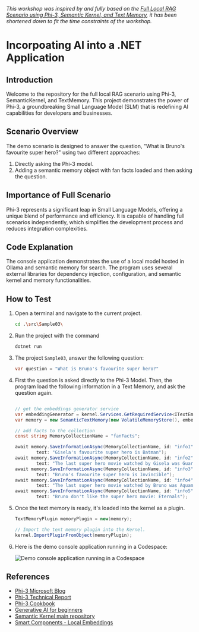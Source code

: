 _This workshop was inspired by and fully based on the [Full Local RAG Scenario using Phi-3, Semantic Kernel, and Text Memory](https://github.com/microsoft/Phi-3CookBook/blob/main/md/07.Labs/CsharpOllamaCodeSpaces/src/Sample03/readme.md), it has been shortened down to fit the time constraints of the workshop._

# Incorpoating AI into a .NET Application

## Introduction

Welcome to the repository for the full local RAG scenario using Phi-3, SemanticKernel, and TextMemory. This project demonstrates the power of Phi-3, a groundbreaking Small Language Model (SLM) that is redefining AI capabilities for developers and businesses.

## Scenario Overview

The demo scenario is designed to answer the question, "What is Bruno's favourite super hero?" using two different approaches:

1. Directly asking the Phi-3 model.
2. Adding a semantic memory object with fan facts loaded and then asking the question.

## Importance of Full Scenario

Phi-3 represents a significant leap in Small Language Models, offering a unique blend of performance and efficiency. It is capable of handling full scenarios independently, which simplifies the development process and reduces integration complexities.

## Code Explanation

The console application demonstrates the use of a local model hosted in Ollama and semantic memory for search. The program uses several external libraries for dependency injection, configuration, and semantic kernel and memory functionalities.

## How to Test

1. Open a terminal and navigate to the current project.

    ```bash
    cd .\src\Sample03\
    ```

1. Run the project with the command

    ```bash
    dotnet run
    ```

1. The project `Sample03`, answer the following question:

    ```csharp
    var question = "What is Bruno's favourite super hero?"
    ```

1. First the question is asked directly to the Phi-3 Model. Then, the program load the following information in a Text Memory, and ask the question again.

    ```csharp

    // get the embeddings generator service
    var embeddingGenerator = kernel.Services.GetRequiredService<ITextEmbeddingGenerationService>();
    var memory = new SemanticTextMemory(new VolatileMemoryStore(), embeddingGenerator);    

    // add facts to the collection
    const string MemoryCollectionName = "fanFacts";
    
    await memory.SaveInformationAsync(MemoryCollectionName, id: "info1", 
            text: "Gisela's favourite super hero is Batman");
    await memory.SaveInformationAsync(MemoryCollectionName, id: "info2", 
            text: "The last super hero movie watched by Gisela was Guardians of the Galaxy Vol 3");
    await memory.SaveInformationAsync(MemoryCollectionName, id: "info3", 
            text: "Bruno's favourite super hero is Invincible");
    await memory.SaveInformationAsync(MemoryCollectionName, id: "info4", 
            text: "The last super hero movie watched by Bruno was Aquaman II");
    await memory.SaveInformationAsync(MemoryCollectionName, id: "info5", 
            text: "Bruno don't like the super hero movie: Eternals");    
    ```

1. Once the text memory is ready, it's loaded into the kernel as a plugin.

    ```csharp
    TextMemoryPlugin memoryPlugin = new(memory);
    
    // Import the text memory plugin into the Kernel.
    kernel.ImportPluginFromObject(memoryPlugin);    
    ```

1. Here is the demo console application running in a Codespace:

    ![Demo console application running in a Codespace](./img/10RAGPhi3.gif)

## References

- [Phi-3 Microsoft Blog](https://aka.ms/phi3blog-april)
- [Phi-3 Technical Report](https://aka.ms/phi3-tech-report)
- [Phi-3 Cookbook](https://aka.ms/Phi-3CookBook)
- [Generative AI for beginners](https://github.com/microsoft/generative-ai-for-beginners)
- [Semantic Kernel main repository](https://github.com/microsoft/semantic-kernel)
- [Smart Components - Local Embeddings](https://github.com/dotnet-smartcomponents/smartcomponents/blob/main/docs/local-embeddings.md)